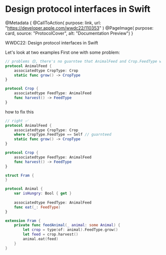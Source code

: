 # Design protocol interfaces in Swift

@Metadata {
    @CallToAction(
     purpose: link,
     url: "https://developer.apple.com/wwdc22/110353"
     )
    @PageImage(
              purpose: card,
               source: "ProtocolCover",
               alt: "Documentation Preview")
}

WWDC22: Design protocol interfaces in Swift

Let's look at two examples
First one with some problem: 
```swift
// problems 😣, there's no guarntee that AnimalFeed and Crop.FeedType will be the same
protocol AnimalFeed {
    associatedtype CropType: Crop
    static func grow() -> CropType
}

protocol Crop {
    associatedtype FeedType: AnimalFeed
    func harvest() -> FeedType
}
```

how to fix this
```swift
// right ✅
protocol AnimalFeed {
    associatedtype CropType: Crop
    where CropType.FeedType == Self // guarnteed
    static func grow() -> CropType
}

protocol Crop {
    associatedtype FeedType: AnimalFeed
    func harvest() -> FeedType
}

struct Fram {
}

protocol Animal {
    var isHungry: Bool { get }
    
    associatedtype FeedType: AnimalFeed
    func eat(_: FeedType)
}

extension Fram {
    private func feedAnimal(_ animal: some Animal) {
        let crop = type(of: animal).FeedType.grow()
        let feed = crop.harvest()
        animal.eat(feed)
    }
}
```
